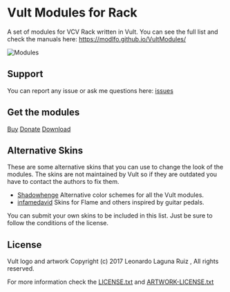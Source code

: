 # Vult Modules for Rack

A set of modules for VCV Rack written in Vult. You can see the full list and check the manuals here: https://modlfo.github.io/VultModules/

![Modules](https://modlfo.github.io/VultModules/images/VultFamily.png "Modules")

## Support
You can report any issue or ask me questions here: [issues](https://github.com/modlfo/VultModules/issues)

## Get the modules

[Buy](https://vcvrack.com/plugins.html#Leonardo%20Laguna%20Ruiz)
[Donate](https://www.paypal.me/VultModules)
[Download](https://github.com/modlfo/VultModules/releases)

## Alternative Skins

These are some alternative skins that you can use to change the look of the modules. The skins are not maintained by Vult so if they are outdated you have to contact the authors to fix them.

- [Shadowhenge](https://github.com/Shadowhenge/VCV-Skins) Alternative color schemes for all the Vult modules.
- [infamedavid](https://github.com/infamedavid/infamous_vult_skins) Skins for Flame and others inspired by guitar pedals.

You can submit your own skins to be included in this list. Just be sure to follow the conditions of the license. 

## License

Vult logo and artwork Copyright (c) 2017 Leonardo Laguna Ruiz , All rights reserved.

For more information check the [LICENSE.txt](https://github.com/modlfo/VultModules/blob/master/LICENSE.txt) and [ARTWORK-LICENSE.txt](https://github.com/modlfo/VultModules/blob/master/ARTWORK-LICENSE.txt) 



